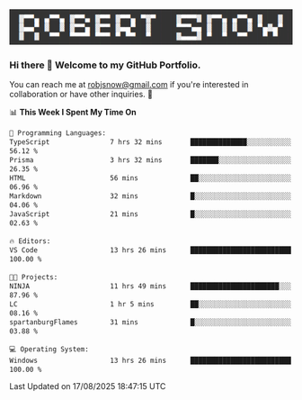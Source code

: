 <img alt="myname" src="assets/name.png" />

### Hi there 👋 Welcome to my GitHub Portfolio.
You can reach me at robjsnow@gmail.com if you're interested in collaboration or have other inquiries.  :briefcase:



<!--START_SECTION:waka-->
📊 **This Week I Spent My Time On** 

```text
💬 Programming Languages: 
TypeScript               7 hrs 32 mins       ██████████████░░░░░░░░░░░   56.12 % 
Prisma                   3 hrs 32 mins       ███████░░░░░░░░░░░░░░░░░░   26.35 % 
HTML                     56 mins             ██░░░░░░░░░░░░░░░░░░░░░░░   06.96 % 
Markdown                 32 mins             █░░░░░░░░░░░░░░░░░░░░░░░░   04.06 % 
JavaScript               21 mins             █░░░░░░░░░░░░░░░░░░░░░░░░   02.63 % 

🔥 Editors: 
VS Code                  13 hrs 26 mins      █████████████████████████   100.00 % 

🐱‍💻 Projects: 
NINJA                    11 hrs 49 mins      ██████████████████████░░░   87.96 % 
LC                       1 hr 5 mins         ██░░░░░░░░░░░░░░░░░░░░░░░   08.16 % 
spartanburgFlames        31 mins             █░░░░░░░░░░░░░░░░░░░░░░░░   03.88 % 

💻 Operating System: 
Windows                  13 hrs 26 mins      █████████████████████████   100.00 % 
```


 Last Updated on 17/08/2025 18:47:15 UTC
<!--END_SECTION:waka-->

<!--
**robjsnow/robjsnow** is a ✨ _special_ ✨ repository because its `README.md` (this file) appears on your GitHub profile.

Here are some ideas to get you started:

- 🔭 I’m currently working on ...
- 🌱 I’m currently learning ...
- 👯 I’m looking to collaborate on ...
- 🤔 I’m looking for help with ...
- 💬 Ask me about ...
- 📫 How to reach me: ...
- 😄 Pronouns: ...
- ⚡ Fun fact: ...
-->

